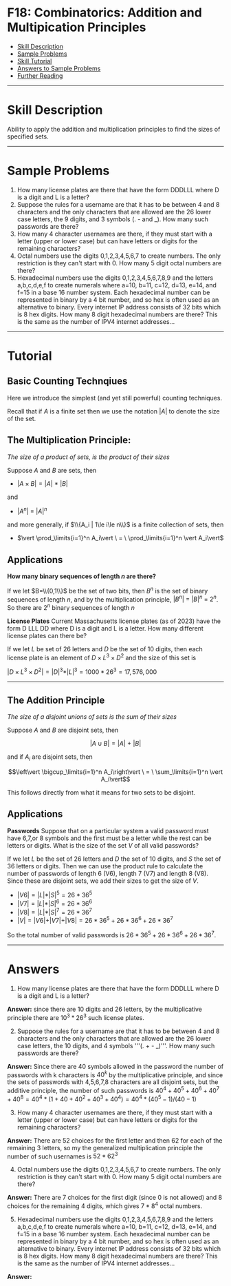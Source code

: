 # F18: Combinatorics: Addition and Multipication Principles


* [Skill Description](#skill-description)
* [Sample Problems](#Sample-Problems)
* [Skill Tutorial](#Tutorial)
* [Answers to Sample Problems](#Answers)
* [Further Reading](#Reading)

---

# Skill Description

Ability to apply the addition and multiplication principles to find the sizes of specified sets.

---

# Sample Problems
1. How many license plates are there that have the form DDDLLL where D is a digit and L is a letter?
2. Suppose the rules for a username are that it has to be between 4 and 8 characters and the only characters that are allowed are the 26 lower case letters, the 9 digits, and 3 symbols (. - and _). How many such passwords are there?
3. How many 4 character usernames are there, if they must start with a letter (upper or lower case) but can have letters or digits for the remaining characters?
4. Octal numbers use the digits 0,1,2,3,4,5,6,7 to create numbers. The only restriction is they can't start with 0. How many 5 digit octal numbers are there?
5. Hexadecimal numbers use the digits 0,1,2,3,4,5,6,7,8,9 and the letters a,b,c,d,e,f to create numerals where a=10, b=11, c=12, d=13, e=14, and f=15 in a base 16 number system.  Each hexadecimal number can be represented in binary by a 4 bit number, and so hex is often used as an alternative to binary. Every internet IP address consists of 32 bits which is 8 hex digits. How many 8 digit hexadecimal numbers are there?  This is the same as the number of IPV4 internet addresses...

---

# Tutorial

## Basic Counting Technqiues
Here we introduce the simplest (and yet still powerful) counting techniques.

Recall that if $A$ is a finite set then we use the notation $\vert A \vert$ to denote the size
of the set.



## The Multiplication Principle:
_The size of a product of sets, is the product of their sizes_

Suppose $A$ and $B$ are sets, then
* $\vert A \times B \vert = \vert A \vert\ *\  \vert B \vert$

and
* $\vert A^n \vert \ = \ \vert A\vert^n$

and more generally, if $\\{A_i | 1\le i\le n\\}$ is a finite collection of sets, then
* $\vert \prod_\limits{i=1}^n A_i\vert \ = \ \prod_\limits{i=1}^n \vert A_i\vert$

## Applications

**How many binary sequences of length $n$ are there?**

If we let $B=\\{0,1\\}$ be the set of two bits, then $B^n$ is the set of binary sequences of length $n$,
and by the multiplication principle, $\vert B^n\vert \  = \ \vert B\vert^n \  = \ 2^n$. So there are $2^n$
binary sequences of length $n$

**License Plates**
Current Massachusetts license plates (as of 2023) have the form D LLL DD
where D is a digit and L is a letter. How many different license plates can there be?

If we let $L$ be set of 26 letters and $D$ be the set of 10 digits, then each license plate
is an element of $D\times L^3\times D^2$ and the size of this set is

$\vert D\times L^3\times D^2\vert = \vert D \vert^3 * \vert L \vert^3 = 1000*26^3 = 17,576,000$


---


## The Addition Principle
_The size of a disjoint unions of sets is the sum of their sizes_

Suppose $A$ and $B$ are disjoint sets, then

$$\vert A \cup B \vert = \vert A \vert\ +\  \vert B \vert$$

and if $A_i$ are disjoint sets, then

$$\left\vert \bigcup_\limits{i=1}^n A_i\right\vert \ = \ \sum_\limits{i=1}^n \vert A_i\vert$$

This follows directly from what it means for two sets to be disjoint.

## Applications
**Passwords**
Suppose that on a particular system a valid password must have 6,7,or 8 symbols
and the first must be a letter while the rest can be letters or digits. What is the size
of the set $V$ of all valid passwords?

If we let $L$ be the set of 26 letters and $D$ the set of 10 digits, and $S$ the set of 36 letters or digits.
Then we can use the product rule to calculate the number of passwords of length 6 (V6), length 7 (V7) and length 8 (V8).
Since these are disjoint sets, we add their sizes to get the size of $V$.

* $\vert V6 \vert = \vert L \vert * \vert S \vert^5 = 26*36^5$
* $\vert V7 \vert = \vert L \vert * \vert S \vert^6= 26*36^6$
* $\vert V8 \vert = \vert L \vert * \vert S \vert^7= 26*36^7$
* $\vert V \vert = \vert V6\vert + \vert V7\vert + \vert V8\vert = 26 * 36^5 +26 * 36^6 +26 * 36^7$

So the total number of valid passwords is $26 * 36^5 +26 * 36^6 +26 * 36^7$.

---
# Answers

1. How many license plates are there that have the form DDDLLL where D is a digit and L is a letter?

**Answer:** since there are 10 digits and 26 letters,  by the multiplicative principle there are $10^3 * 26^3$ such license plates.

2. Suppose the rules for a username are that it has to be between 4 and 8 characters and the only characters that are allowed are the 26 lower case letters, the 10 digits, and 4 symbols '''(. + -  _)'''. How many such passwords are there?

**Answer:** Since there are 40 symbols allowed in the password the number of passwords with k characters is $40^k$ by the multiplicative principle, and since the sets of passwords with 4,5,6,7,8 characters are all disjoint sets, but the additive principle, the number of such passwords is 
$40^4+40^5+40^6+40^7+40^8 = 40^4 * (1+40+40^2 + 40^3 + 40^4) = 40^4 * (40^5-1)/(40-1)$
  
3. How many 4 character usernames are there, if they must start with a letter (upper or lower case) but can have letters or digits for the remaining characters?

**Answer:** There are 52 choices for the first letter and then 62 for each of the remaining 3 letters, so my the generalized multiplication principle the number of such usernames is $52 * 62^3$

4. Octal numbers use the digits 0,1,2,3,4,5,6,7 to create numbers. The only restriction is they can't start with 0. How many 5 digit octal numbers are there?

**Answer:** There are 7 choices for the first digit (since 0 is not allowed) and 8 choices for the remaining 4 digits, which gives $7 * 8^4$ octal numbers.

5. Hexadecimal numbers use the digits 0,1,2,3,4,5,6,7,8,9 and the letters a,b,c,d,e,f to create numerals where a=10, b=11, c=12, d=13, e=14, and f=15 in a base 16 number system.  Each hexadecimal number can be represented in binary by a 4 bit number, and so hex is often used as an alternative to binary. Every internet IP address consists of 32 bits which is 8 hex digits. How many 8 digit hexadecimal numbers are there?  This is the same as the number of IPV4 internet addresses...

**Answer:** 
